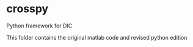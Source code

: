 # crosspy
Python framework for DIC

This folder contains the original matlab code and revised python edition
